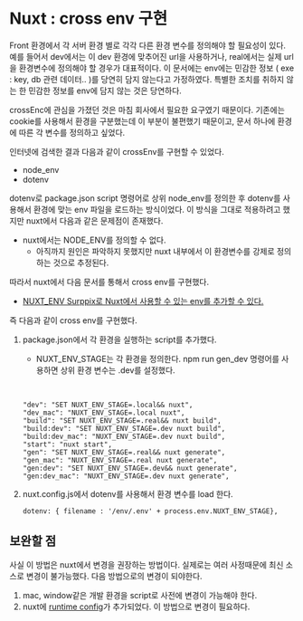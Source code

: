 # Nuxt : cross env 구현

Front 환경에서 각 서버 환경 별로 각각 다른 환경 변수를 정의해야 할 필요성이 있다. 예를 들어서 dev에서는 이 dev 환경에 맞추어진 url을 사용하거나, real에서는 실제 url을 환경변수에 정의해야 할 경우가 대표적이다.  이 문서에는 env에는 민감한 정보 ( exe : key, db 관련 데이터.. )를 당연히 담지 않는다고 가정하였다. 특별한 조치를 취하지 않는 한 민감한 정보를 env에 담지 않는 것은 당연하다.

crossEnc에 관심을 가졌던 것은 마침 회사에서 필요한 요구였기 때문이다. 기존에는 cookie를 사용해서 환경을 구분했는데 이 부분이 불편했기 때문이고, 문서 하나에 환경에 따른 각 변수를 정의하고 싶었다.

인터넷에 검색한 결과 다음과 같이 crossEnv를 구현할 수 있었다.

- node_env
- dotenv

dotenv로 package.json script 명령어로 상위 node_env를 정의한 후 dotenv를 사용해서 환경에 맞는 env 파일을 로드하는 방식이었다. 이 방식을 그대로 적용하려고 했지만 nuxt에서 다음과 같은 문제점이 존재했다.

- nuxt에서는 NODE_ENV를 정의할 수 없다.
  - 아직까지 원인은 파악하지 못했지만 nuxt 내부에서 이 환경변수를 강제로 정의하는 것으로 추정된다.

따라서 nuxt에서 다음 문서를 통해서 cross env를 구현했다.

- [NUXT_ENV Surppix로 Nuxt에서 사용할 수 있는 env를 추가할 수 있다.](https://nuxtjs.org/docs/configuration-glossary/configuration-env/#automatic-injection-of-environment-variables)

즉 다음과 같이 cross env를 구현했다.

1. package.json에서 각 환경을 실행하는 script를 추가했다.

   - NUXT_ENV_STAGE는 각 환경을 정의한다. npm run gen_dev 명령어를 사용하면 상위 환경 변수는 .dev를 설정했다.

   ​	

   ```
   "dev": "SET NUXT_ENV_STAGE=.local&& nuxt",
   "dev_mac": "NUXT_ENV_STAGE=.local nuxt",
   "build": "SET NUXT_ENV_STAGE=.real&& nuxt build",
   "build:dev": "SET NUXT_ENV_STAGE=.dev nuxt build",
   "build:dev_mac": "NUXT_ENV_STAGE=.dev nuxt build",
   "start": "nuxt start",
   "gen": "SET NUXT_ENV_STAGE=.real&& nuxt generate",
   "gen_mac": "NUXT_ENV_STAGE=.real nuxt generate",
   "gen:dev": "SET NUXT_ENV_STAGE=.dev&& nuxt generate",
   "gen:dev_mac": "NUXT_ENV_STAGE=.dev nuxt generate",
   ```

2. nuxt.config.js에서 dotenv를 사용해서 환경 변수를 load 한다.

   ```
   dotenv: { filename : '/env/.env' + process.env.NUXT_ENV_STAGE},
   ```

## 보완할 점

사실 이 방법은 nuxt에서 변경을 권장하는 방법이다. 실제로는 여러 사정때문에 최신 소스로 변경이 불가능했다. 다음 방법으로의 변경이 되야한다.

1. mac, window같은 개발 환경을 script로 사전에 변경이 가능해야 한다.
2. nuxt에 [runtime config](https://nuxtjs.org/docs/directory-structure/nuxt-config#runtimeconfig)가 추가되었다. 이 방법으로 변경이 필요하다.